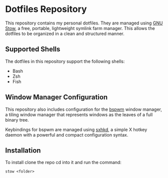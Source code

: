 # Dotfiles Repository

This repository contains my personal dotfiles. They are managed using [GNU
Stow](https://www.gnu.org/software/stow/), a free, portable, lightweight
symlink farm manager. This allows the dotfiles to be organized in a clean and
structured manner.

## Supported Shells

The dotfiles in this repository support the following shells:

- Bash
- Zsh
- Fish

## Window Manager Configuration

This repository also includes configuration for the
[bspwm](https://github.com/baskerville/bspwm) window manager, a tiling window
manager that represents windows as the leaves of a full binary tree. 

Keybindings for bspwm are managed using
[sxhkd](https://github.com/baskerville/sxhkd), a simple X hotkey daemon with a
powerful and compact configuration syntax.

## Installation

To install clone the repo cd into it and run the command:

```
stow <folder>
```
